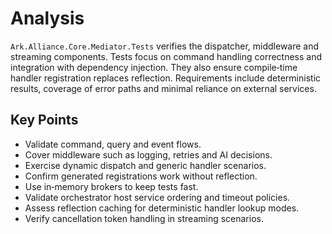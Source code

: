 # Analysis

`Ark.Alliance.Core.Mediator.Tests` verifies the dispatcher, middleware and streaming components. Tests focus on command handling correctness and integration with dependency injection. They also ensure compile‑time handler registration replaces reflection. Requirements include deterministic results, coverage of error paths and minimal reliance on external services.

## Key Points
- Validate command, query and event flows.
- Cover middleware such as logging, retries and AI decisions.
- Exercise dynamic dispatch and generic handler scenarios.
- Confirm generated registrations work without reflection.
- Use in‑memory brokers to keep tests fast.
- Validate orchestrator host service ordering and timeout policies.
- Assess reflection caching for deterministic handler lookup modes.
- Verify cancellation token handling in streaming scenarios.
